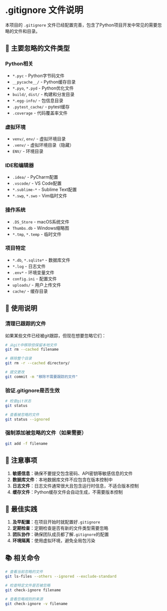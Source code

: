 # .gitignore 文件说明

本项目的 `.gitignore` 文件已经配置完善，包含了Python项目开发中常见的需要忽略的文件和目录。

## 🎯 主要忽略的文件类型

### Python相关
- `*.pyc` - Python字节码文件
- `__pycache__/` - Python缓存目录
- `*.pyo`, `*.pyd` - Python优化文件
- `build/`, `dist/` - 构建和分发目录
- `*.egg-info/` - 包信息目录
- `.pytest_cache/` - pytest缓存
- `.coverage` - 代码覆盖率文件

### 虚拟环境
- `venv/`, `env/` - 虚拟环境目录
- `.venv/` - 虚拟环境目录（隐藏）
- `ENV/` - 环境目录

### IDE和编辑器
- `.idea/` - PyCharm配置
- `.vscode/` - VS Code配置
- `*.sublime-*` - Sublime Text配置
- `*.swp`, `*.swo` - Vim临时文件

### 操作系统
- `.DS_Store` - macOS系统文件
- `Thumbs.db` - Windows缩略图
- `*.tmp`, `*.temp` - 临时文件

### 项目特定
- `*.db`, `*.sqlite*` - 数据库文件
- `*.log` - 日志文件
- `.env*` - 环境变量文件
- `config.ini` - 配置文件
- `uploads/` - 用户上传文件
- `cache/` - 缓存目录

## 🔧 使用说明

### 清理已跟踪的文件
如果某些文件已经被git跟踪，但现在想要忽略它们：

```bash
# 从git中移除但保留本地文件
git rm --cached filename

# 移除整个目录
git rm -r --cached directory/

# 提交更改
git commit -m "移除不需要跟踪的文件"
```

### 验证.gitignore是否生效
```bash
# 检查git状态
git status

# 查看被忽略的文件
git status --ignored
```

### 强制添加被忽略的文件（如果需要）
```bash
git add -f filename
```

## 📝 注意事项

1. **敏感信息**：确保不要提交包含密码、API密钥等敏感信息的文件
2. **数据库文件**：本地数据库文件不应包含在版本控制中
3. **日志文件**：日志文件通常很大且包含运行时信息，不适合版本控制
4. **缓存文件**：Python缓存文件会自动生成，不需要版本控制

## 🚀 最佳实践

1. **及早配置**：在项目开始时就配置好`.gitignore`
2. **定期检查**：定期检查是否有新的文件类型需要忽略
3. **团队协作**：确保团队成员都了解`.gitignore`的配置
4. **环境隔离**：使用虚拟环境，避免全局包污染

## 📚 相关命令

```bash
# 查看当前忽略的文件
git ls-files --others --ignored --exclude-standard

# 检查特定文件是否被忽略
git check-ignore filename

# 查看忽略规则的来源
git check-ignore -v filename
```
